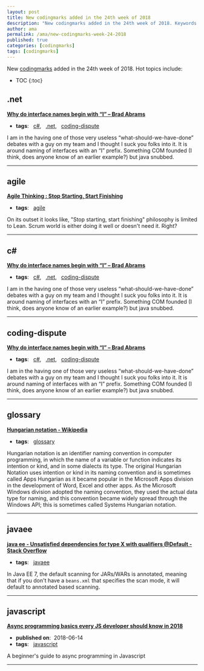 ```yaml
---
layout: post
title: New codingmarks added in the 24th week of 2018
description: "New codingmarks added in the 24th week of 2018. Keywords: .net, agile, c#, coding-dispute, glossary, javaee and javascript"
author: ama
permalink: /ama/new-codingmarks-week-24-2018
published: true
categories: [codingmarks]
tags: [codingmarks]
---
```

New [codingmarks](https://www.codingmarks.org) added in the 24th week of 2018. Hot topics include:

* TOC
{:toc} 

<!--more-->

## .net 

**[Why do interface names begin with “I” – Brad Abrams ](https://blogs.msdn.microsoft.com/brada/2004/02/03/why-do-interface-names-begin-with-i/)**

  * **tags**: &nbsp; [c#](https://www.codingmarks.org/search?q=[c#]), &nbsp; [.net](https://www.codingmarks.org/search?q=[.net]), &nbsp; [coding-dispute](https://www.codingmarks.org/search?q=[coding-dispute])

I am in the having one of those very useless “what-should-we-have-done” debates with a guy on my team and I thought I suck you folks into it.   It is around naming of interfaces with an “I” prefix.  Something COM founded (I think, does anyone know of an earlier example?) but java snubbed.

<hr>


## agile 

**[Agile Thinking : Stop Starting, Start Finishing](http://www.agilebuddha.com/agile/agile-thinking-stop-starting-start-finishing/)**

  * **tags**: &nbsp; [agile](https://www.codingmarks.org/search?q=[agile])

On its outset it looks like, "Stop starting, start finishing" philosophy is limited to Lean. Scrum world is either doing it well or doesn't need it. Right?

<hr>


## c# 

**[Why do interface names begin with “I” – Brad Abrams ](https://blogs.msdn.microsoft.com/brada/2004/02/03/why-do-interface-names-begin-with-i/)**

  * **tags**: &nbsp; [c#](https://www.codingmarks.org/search?q=[c#]), &nbsp; [.net](https://www.codingmarks.org/search?q=[.net]), &nbsp; [coding-dispute](https://www.codingmarks.org/search?q=[coding-dispute])

I am in the having one of those very useless “what-should-we-have-done” debates with a guy on my team and I thought I suck you folks into it.   It is around naming of interfaces with an “I” prefix.  Something COM founded (I think, does anyone know of an earlier example?) but java snubbed.

<hr>


## coding-dispute 

**[Why do interface names begin with “I” – Brad Abrams ](https://blogs.msdn.microsoft.com/brada/2004/02/03/why-do-interface-names-begin-with-i/)**

  * **tags**: &nbsp; [c#](https://www.codingmarks.org/search?q=[c#]), &nbsp; [.net](https://www.codingmarks.org/search?q=[.net]), &nbsp; [coding-dispute](https://www.codingmarks.org/search?q=[coding-dispute])

I am in the having one of those very useless “what-should-we-have-done” debates with a guy on my team and I thought I suck you folks into it.   It is around naming of interfaces with an “I” prefix.  Something COM founded (I think, does anyone know of an earlier example?) but java snubbed.

<hr>


## glossary 

**[Hungarian notation - Wikipedia](https://en.wikipedia.org/wiki/Hungarian_notation)**

  * **tags**: &nbsp; [glossary](https://www.codingmarks.org/search?q=[glossary])

Hungarian notation is an identifier naming convention in computer programming, in which the name of a variable or function indicates its intention or kind, and in some dialects its type. The original Hungarian Notation uses intention or kind in its naming convention and is sometimes called Apps Hungarian as it became popular in the Microsoft Apps division in the development of Word, Excel and other apps. As the Microsoft Windows division adopted the naming convention, they used the actual data type for naming, and this convention became widely spread through the Windows API; this is sometimes called Systems Hungarian notation.

<hr>


## javaee 

**[java ee - Unsatisfied dependencies for type X with qualifiers @Default - Stack Overflow](https://stackoverflow.com/questions/27706091/unsatisfied-dependencies-for-type-x-with-qualifiers-default?utm_medium=organic&utm_source=google_rich_qa&utm_campaign=google_rich_qa)**

  * **tags**: &nbsp; [javaee](https://www.codingmarks.org/search?q=[javaee])

In Java EE 7, the default scanning for JARs/WARs is annotated, meaning that if you don't have a `beans.xml` that specifies the scan mode, it will default to annotated based scanning.

<hr>


## javascript 

**[Async programming basics every JS developer should know in 2018](https://dev.to/siwalik/async-programming-basics-every-js-developer-should-know-in-2018-a9c)**

  * <i class="fa fa-calendar"></i> **published on**: &nbsp;2018-06-14
  * **tags**: &nbsp; [javascript](https://www.codingmarks.org/search?q=[javascript])

A beginner's guide to async programming in Javascript

<hr>

